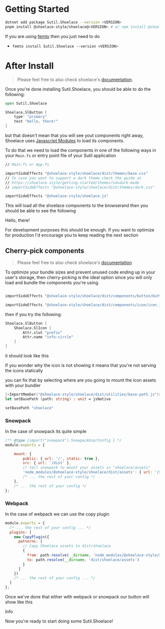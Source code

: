 [Javascript Modules]: https://developer.mozilla.org/en-US/docs/Web/JavaScript/Guide/Modules
[femto]: https://github.com/Zaid-Ajaj/Femto

# Getting Started

```sh
dotnet add package Sutil.Shoelace --version <VERSION>
pnpm install @shoelace-style/shoelace@<VERSION> # or npm install @shoelace-style/shoelace@<VERSION>
```
If you are using [femto] then you just need to do

- `femto install Sutil.Shoelace --version <VERSION>`

# After Install

> Please feel free to also check shoelace's [documentation](https://shoelace.style/getting-started/installation).


Once you're done installing Sutil.Shoelace, you should be able to do the following:

```fsharp
open Sutil.Shoelace

Shoelace.SlButton [
    type' "primary"
    text "Hello, there!"
]
```

but that doesn't mean that you will see yout components right away, Shoelace uses [Javascript Modules] to load its components.

To do that we need to load the components in one of the following ways in your `Main.fs` or entry point file of your Sutil application

```fsharp
// Main.fs or App.fs

importSideEffects "@shoelace-style/shoelace/dist/themes/base.css"
// In case you want to support a dark theme check the guide at
// https://shoelace.style/getting-started/themes?id=dark-mode
// importSideEffects "@shoelace-style/shoelace/dist/themes/dark.css"

importSideEffects "@shoelace-style/shoelace.js"
```
This will load all the shoelace components to the browserand then you should be able to see the following

<sl-button type='primary'>Hello, there!</sl-button>

For development purposes this should be enough. If you want to optimize for production I'd encourage you to keep reading the next section
## Cherry-pick components

> Please feel free to also check shoelace's [documentation](https://shoelace.style/getting-started/installation?id=bundling)


To optimize your bundle sizes and prevent unused code ending up in your user's storage, then cherry-picking is the ideal option since you will only load and bundle the components you're using.

```fsharp

importSideEffects "@shoelace-style/shoelace/dist/components/button/button.js"

importSideEffects "@shoelace-style/shoelace/dist/components/icon/icon.js"
```

then if you try the following:
```fsharp
Shoelace.SlButton [
    Shoelace.SlIcon [
        Attr.slot "prefix"
        Attr.name "info-circle"
    ]
]
```
 it should look like this

<sl-button type="info">
</sl-button>

If you wonder why the icon is not showing it  means that you're not serving the icons statically

you can fix that by selecting where are you going to mount the icon assets with your bundler

```fsharp
[<ImportMember("@shoelace-style/shoelace/dist/utilities/base-path.js")>]
let setBasePath (path: string) : unit = jsNative

setBasePath "shoelace"
```


### Snowpack
In the case of snowpack its quite simple

```javascript
/** @type {import("snowpack").SnowpackUserConfig } */
module.exports = {

    mount: {
        public: { url: '/', static: true },
        src: { url: '/dist' },
        // tell snowpack to mount your assets in "shoelace/assets"
        'node_modules/@shoelace-style/shoelace/dist/assets': { url: '/shoelace/assets', static: true }
        /* ... the rest of your config */
    },
    /* ... the rest of your config */
};
```

### Webpack
In the case of webpack we can use the copy plugin
```javascript
module.exports = {
  /* ... the rest of your config ... */
  plugins: [
    new CopyPlugin({
      patterns: [
        // Copy Shoelace assets to dist/shoelace
        {
          from: path.resolve(__dirname, 'node_modules/@shoelace-style/shoelace/dist/assets'),
          to: path.resolve(__dirname, 'dist/shoelace/assets')
        }
      ]
    })
    /* ... the rest of your config ... */
  ]
};
```

Once we've done that either with webpack or snowpack our button will show like this

<sl-button type="info">
    <sl-icon slot="prefix" name="info-circle">Info</sl-icon>
</sl-button>

Now you're ready to start doing some Sutil.Shoelace!